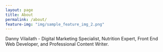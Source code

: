 ```yaml
---
layout: page
title: About
permalink: /about/
feature-img: "img/sample_feature_img_2.png"
---
```


Danny Vilailath - Digital Marketing Specialist, Nutrition Expert, Front End Web Developer, and Professional Content Writer.
